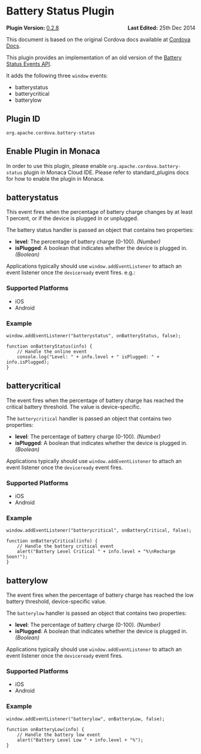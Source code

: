 Battery Status Plugin
=====================

<div>
  <div  style="float: left;" align="left"><b>Plugin Version: </b><a href="https://github.com/apache/cordova-plugin-battery-status/blob/master/RELEASENOTES.md#028-apr-17-2014">0.2.8</a></div>   
  <div align="right" style="float: right;"><b>Last Edited:</b> 25th Dec 2014</div>
  <br/>
</div>
<div class="admonition note">

This document is based on the original Cordova docs available at
[Cordova
Docs](https://github.com/apache/cordova-plugin-battery-status/blob/master/README.md).

</div>

This plugin provides an implementation of an old version of the [Battery
Status Events
API](http://www.w3.org/TR/2011/WD-battery-status-20110915/).

It adds the following three `window` events:

-   batterystatus
-   batterycritical
-   batterylow

Plugin ID
---------

    org.apache.cordova.battery-status

Enable Plugin in Monaca
-----------------------

In order to use this plugin, please enable
`org.apache.cordova.battery-status` plugin in Monaca Cloud IDE. Please
refer to standard\_plugins docs for how to enable the plugin in Monaca.

batterystatus
-------------

This event fires when the percentage of battery charge changes by at
least 1 percent, or if the device is plugged in or unplugged.

The battery status handler is passed an object that contains two
properties:

-   **level**: The percentage of battery charge (0-100). *(Number)*
-   **isPlugged**: A boolean that indicates whether the device is
    plugged in. *(Boolean)*

Applications typically should use `window.addEventListener` to attach an
event listener once the `deviceready` event fires. e.g.:

### Supported Platforms

-   iOS
-   Android

### Example

``` {.sourceCode .javascript}
window.addEventListener("batterystatus", onBatteryStatus, false);

function onBatteryStatus(info) {
    // Handle the online event
    console.log("Level: " + info.level + " isPlugged: " + info.isPlugged);
}
```

batterycritical
---------------

The event fires when the percentage of battery charge has reached the
critical battery threshold. The value is device-specific.

The `batterycritical` handler is passed an object that contains two
properties:

-   **level**: The percentage of battery charge (0-100). *(Number)*
-   **isPlugged**: A boolean that indicates whether the device is
    plugged in. *(Boolean)*

Applications typically should use `window.addEventListener` to attach an
event listener once the `deviceready` event fires.

### Supported Platforms

-   iOS
-   Android

### Example

``` {.sourceCode .javascript}
window.addEventListener("batterycritical", onBatteryCritical, false);

function onBatteryCritical(info) {
    // Handle the battery critical event
    alert("Battery Level Critical " + info.level + "%\nRecharge Soon!");
}
```

batterylow
----------

The event fires when the percentage of battery charge has reached the
low battery threshold, device-specific value.

The `batterylow` handler is passed an object that contains two
properties:

-   **level**: The percentage of battery charge (0-100). *(Number)*
-   **isPlugged**: A boolean that indicates whether the device is
    plugged in. *(Boolean)*

Applications typically should use `window.addEventListener` to attach an
event listener once the `deviceready` event fires.

### Supported Platforms

-   iOS
-   Android

### Example

``` {.sourceCode .javascript}
window.addEventListener("batterylow", onBatteryLow, false);

function onBatteryLow(info) {
    // Handle the battery low event
    alert("Battery Level Low " + info.level + "%");
}
```
